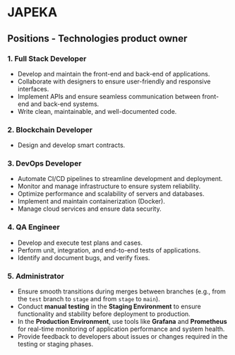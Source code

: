 # JAPEKA


## Positions - Technologies product owner

### 1. **Full Stack Developer**

  - Develop and maintain the front-end and back-end of applications.
  - Collaborate with designers to ensure user-friendly and responsive interfaces.
  - Implement APIs and ensure seamless communication between front-end and back-end systems.
  - Write clean, maintainable, and well-documented code.


### 2. **Blockchain Developer**

  - Design and develop smart contracts.

### 3. **DevOps Developer**

  - Automate CI/CD pipelines to streamline development and deployment.
  - Monitor and manage infrastructure to ensure system reliability.
  - Optimize performance and scalability of servers and databases.
  - Implement and maintain containerization (Docker).
  - Manage cloud services and ensure data security.


### 4. **QA Engineer**

  - Develop and execute test plans and cases.
  - Perform unit, integration, and end-to-end tests of applications.
  - Identify and document bugs, and verify fixes.


### 5. **Administrator**

  - Ensure smooth transitions during merges between branches (e.g., from the `test` branch to `stage` and from `stage` to `main`).
  - Conduct **manual testing** in the **Staging Environment** to ensure functionality and stability before deployment to production.
  - In the **Production Environment**, use tools like **Grafana** and **Prometheus** for real-time monitoring of application performance and system health.
  - Provide feedback to developers about issues or changes required in the testing or staging phases.
